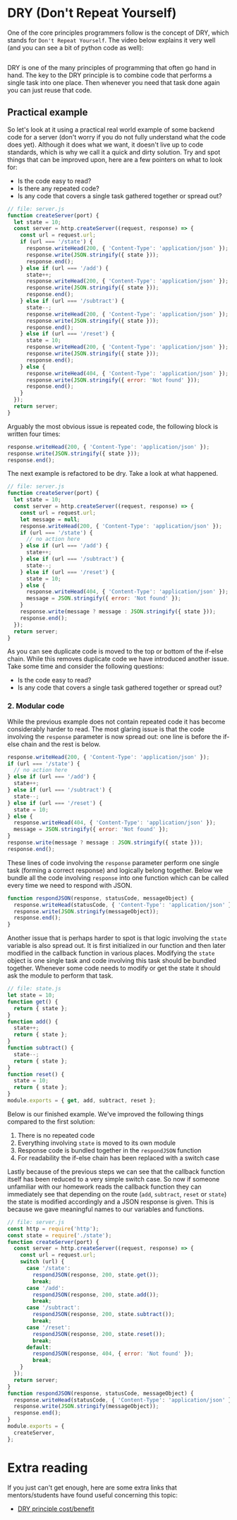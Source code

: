# DRY (Don't Repeat Yourself)

One of the core principles programmers follow is the concept of DRY, which stands for `Don't Repeat Yourself`. The video below explains it very well (and you can see a bit of python code as well):

<a href="https://www.youtube.com/watch?v=IGH4-ZhfVDk">
<img src="https://via.placeholder.com/728x90.png?text=Video+Preview+Coming+Soon" alt="" />
</a>

DRY is one of the many principles of programming that often go hand in hand. The key to the DRY principle is to combine code that performs a single task into one place. Then whenever you need that task done again you can just reuse that code.

## Practical example
So let's look at it using a practical real world example of some backend code for a server (don't worry if you do not fully understand what the code does yet). Although it does what we want, it doesn't live up to code standards, which is why we call it a quick and dirty solution. Try and spot things that can be improved upon, here are a few pointers on what to look for:

- Is the code easy to read?
- Is there any repeated code?
- Is any code that covers a single task gathered together or spread out?

```js
// file: server.js
function createServer(port) {
  let state = 10;
  const server = http.createServer((request, response) => {
    const url = request.url;
    if (url === '/state') {
      response.writeHead(200, { 'Content-Type': 'application/json' });
      response.write(JSON.stringify({ state }));
      response.end();
    } else if (url === '/add') {
      state++;
      response.writeHead(200, { 'Content-Type': 'application/json' });
      response.write(JSON.stringify({ state }));
      response.end();
    } else if (url === '/subtract') {
      state--;
      response.writeHead(200, { 'Content-Type': 'application/json' });
      response.write(JSON.stringify({ state }));
      response.end();
    } else if (url === '/reset') {
      state = 10;
      response.writeHead(200, { 'Content-Type': 'application/json' });
      response.write(JSON.stringify({ state }));
      response.end();
    } else {
      response.writeHead(404, { 'Content-Type': 'application/json' });
      response.write(JSON.stringify({ error: 'Not found' }));
      response.end();
    }
  });
  return server;
}
```

Arguably the most obvious issue is repeated code, the following block is written four times:

```js
response.writeHead(200, { 'Content-Type': 'application/json' });
response.write(JSON.stringify({ state }));
response.end();
```

The next example is refactored to be dry. Take a look at what happened.

```js
// file: server.js
function createServer(port) {
  let state = 10;
  const server = http.createServer((request, response) => {
    const url = request.url;
    let message = null;
    response.writeHead(200, { 'Content-Type': 'application/json' });
    if (url === '/state') {
      // no action here
    } else if (url === '/add') {
      state++;
    } else if (url === '/subtract') {
      state--;
    } else if (url === '/reset') {
      state = 10;
    } else {
      response.writeHead(404, { 'Content-Type': 'application/json' });
      message = JSON.stringify({ error: 'Not found' });
    }
    response.write(message ? message : JSON.stringify({ state }));
    response.end();
  });
  return server;
}
```

As you can see duplicate code is moved to the top or bottom of the if-else chain. While this removes duplicate code we have introduced another issue. Take some time and consider the following questions:

- Is the code easy to read?
- Is any code that covers a single task gathered together or spread out?

### <a name="modular">2. Modular code</a>

While the previous example does not contain repeated code it has become considerably harder to read. The most glaring issue is that the code involving the `response` parameter is now spread out: one line is before the if-else chain and the rest is below.

```js
response.writeHead(200, { 'Content-Type': 'application/json' });
if (url === '/state') {
  // no action here
} else if (url === '/add') {
  state++;
} else if (url === '/subtract') {
  state--;
} else if (url === '/reset') {
  state = 10;
} else {
  response.writeHead(404, { 'Content-Type': 'application/json' });
  message = JSON.stringify({ error: 'Not found' });
}
response.write(message ? message : JSON.stringify({ state }));
response.end();
```

These lines of code involving the `response` parameter perform one single task (forming a correct response) and logically belong together. Below we bundle all the code involving `response` into one function which can be called every time we need to respond with JSON.

```js
function respondJSON(response, statusCode, messageObject) {
  response.writeHead(statusCode, { 'Content-Type': 'application/json' });
  response.write(JSON.stringify(messageObject));
  response.end();
}
```

Another issue that is perhaps harder to spot is that logic involving the `state` variable is also spread out. It is first initialized in our function and then later modified in the callback function in various places. Modifying the `state` object is one single task and code involving this task should be bundled together. Whenever some code needs to modify or get the state it should ask the module to perform that task.

```js
// file: state.js
let state = 10;
function get() {
  return { state };
}
function add() {
  state++;
  return { state };
}
function subtract() {
  state--;
  return { state };
}
function reset() {
  state = 10;
  return { state };
}
module.exports = { get, add, subtract, reset };
```

Below is our finished example. We've improved the following things compared to the first solution:

1. There is no repeated code
2. Everything involving `state` is moved to its own module
3. Response code is bundled together in the `respondJSON` function
4. For readability the if-else chain has been replaced with a switch case

Lastly because of the previous steps we can see that the callback function itself has been reduced to a very simple switch case. So now if someone unfamiliar with our homework reads the callback function they can immediately see that depending on the route (`add`, `subtract`, `reset` or `state`) the state is modified accordingly and a JSON response is given. This is because we gave meaningful names to our variables and functions.

```js
// file: server.js
const http = require('http');
const state = require('./state');
function createServer(port) {
  const server = http.createServer((request, response) => {
    const url = request.url;
    switch (url) {
      case '/state':
        respondJSON(response, 200, state.get());
        break;
      case '/add':
        respondJSON(response, 200, state.add());
        break;
      case '/subtract':
        respondJSON(response, 200, state.subtract());
        break;
      case '/reset':
        respondJSON(response, 200, state.reset());
        break;
      default:
        respondJSON(response, 404, { error: 'Not found' });
        break;
    }
  });
  return server;
}
function respondJSON(response, statusCode, messageObject) {
  response.writeHead(statusCode, { 'Content-Type': 'application/json' });
  response.write(JSON.stringify(messageObject));
  response.end();
}
module.exports = {
  createServer,
};
```

# Extra reading
If you just can't get enough, here are some extra links that mentors/students have found useful concerning this topic:

- [DRY principle cost/benefit](https://thevaluable.dev/dry-principle-cost-benefit-example/)
